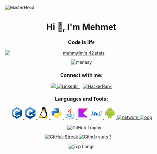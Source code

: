 ![MasterHead](https://pbxt.replicate.delivery/JkTicRPKxDSAeSEl5nEcam7o4TUi31jOihPXu3qtytyMljFI/_52ef23e7-8707-4433-9603-971173d92374.jpeg)

<h1 align="center">Hi 👋, I'm Mehmet</h1>
<h3 align="center">Code is life</h3>

<!-- 42 Profile -->
<p align="center">
  <a href="https://github.com/oakoudad/badge42">
    <img src="https://badge.mediaplus.ma/greenbinary/mehmyilm?1337Badge=off&UM6P=off" alt="mehmyilm's 42 stats" style="display: block; margin: auto;" />
  </a>
</p>

<!-- Profil view -->
<p align="center">
  <img src="https://komarev.com/ghpvc/?username=menasy&label=Profile%20views&color=0e75b6&style=flat" alt="menasy" />
</p>

<!-- Connect -->
<h3 align="center">Connect with me:</h3>
<p align="center">
  <a href="mailto:mehmetnasim42@gmail.com" style="background-color: #FFFFFF; color: #000000;">
    <img src="https://img.shields.io/badge/E--posta-mehmetnasim42%40gmail.com-red" />
  </a>
  <a href="https://www.linkedin.com/in/mehmetnasimyilmaz/">
    <img src="https://img.shields.io/badge/LinkedIn-Profile-blue?style=social&logo=linkedin" alt="LinkedIn" />
  </a>
  <a href="https://www.hackerrank.com/profile/menasy">
    <img src="https://upload.wikimedia.org/wikipedia/commons/4/40/HackerRank_Icon-1000px.png" alt="HackerRank" width="40" height="40" style="margin-left: 10px;" />
  </a>
</p>

<!-- Language images centered -->
<div align="center">
  <h3>Languages and Tools:</h3>
  <p> <!-- Aligning the language icons to center -->
     <a href="https://www.cprogramming.com/" target="_blank" rel="noreferrer">
      <img src="https://raw.githubusercontent.com/devicons/devicon/master/icons/c/c-original.svg" alt="c" width="40" height="40"/>
    </a>
    <a href="https://www.w3schools.com/cpp/" target="_blank" rel="noreferrer">
      <img src="https://raw.githubusercontent.com/devicons/devicon/master/icons/cplusplus/cplusplus-original.svg" alt="cplusplus" width="40" height="40"/>
    </a>
    <a href="https://www.linux.org/" target="_blank" rel="noreferrer">
      <img src="https://raw.githubusercontent.com/devicons/devicon/master/icons/linux/linux-original.svg" alt="linux" width="40" height="40"/>
    </a>
    <a href="https://www.python.org" target="_blank" rel="noreferrer">
      <img src="https://raw.githubusercontent.com/devicons/devicon/master/icons/python/python-original.svg" alt="python" width="40" height="40"/>
    </a>
    <a href="https://www.java.com/" target="_blank" rel="noreferrer">
      <img src="https://raw.githubusercontent.com/devicons/devicon/master/icons/java/java-original.svg" alt="java" width="40" height="40"/>
    </a>
    <a href="https://kotlinlang.org/" target="_blank" rel="noreferrer">
      <img src="https://raw.githubusercontent.com/devicons/devicon/master/icons/kotlin/kotlin-original.svg" alt="kotlin" width="40" height="40"/>
    </a>
    <a href="https://www.w3.org/XML/" target="_blank" rel="noreferrer">
      <img src="https://raw.githubusercontent.com/devicons/devicon/master/icons/xml/xml-original.svg" alt="xml" width="40" height="40"/>
    </a>
    <a href="https://developer.android.com/" target="_blank" rel="noreferrer">
      <img src="https://raw.githubusercontent.com/devicons/devicon/master/icons/android/android-original.svg" alt="android" width="40" height="40"/>
    </a>
    <a href="#" target="_blank" rel="noreferrer">
      <img src="https://img.icons8.com/ios-filled/50/000000/network.png" alt="network" width="40" height="40"/>
    </a>
    <a href="https://www.shutterstock.com/shutterstock/photos/2032420412/display_1500/stock-vector-oop-object-oriented-programming-acronym-business-concept-background-vector-illustration-2032420412.jpg" target="_blank" rel="noreferrer">
      <img src="https://www.shutterstock.com/shutterstock/photos/2032420412/display_1500/stock-vector-oop-object-oriented-programming-acronym-business-concept-background-vector-illustration-2032420412.jpg" alt="oop" width="40" height="40"/>
    </a>
  </p>
</div>



<!-- GitHub Streak -->
<p align="center">
   <img src="https://github-profile-trophy.vercel.app/?username=menasy&theme=algolia" alt="GitHub Trophy" style="vertical-align: middle; margin-left: 20px;" />
</p>

<!-- Github Stats and Trophy -->
<p align="center">
   <a href="https://git.io/streak-stats">
    <img src="https://streak-stats.demolab.com?user=menasy&theme=github-dark-blue" alt="GitHub Streak" />
  </a>
  <img src="https://github-readme-stats.vercel.app/api?username=menasy&show_icons=true&theme=radical" alt="Github stats 2" style="margin-right: 20px;" />
</p>


<!-- Most Used Languages -->
<p align="center">
  <img src="https://github-readme-stats.vercel.app/api/top-langs/?username=menasy&layout=compact" alt="Top Langs" />
</p>
